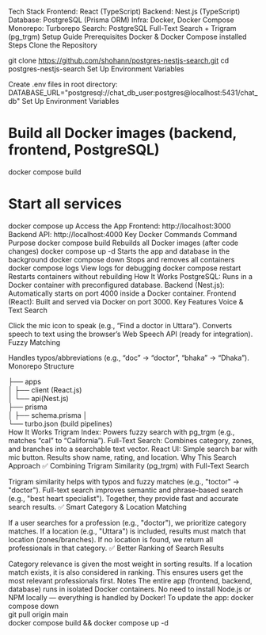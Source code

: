 Tech Stack
Frontend: React (TypeScript)
Backend: Nest.js (TypeScript)
Database: PostgreSQL (Prisma ORM)
Infra: Docker, Docker Compose
Monorepo: Turborepo
Search: PostgreSQL Full-Text Search + Trigram (pg_trgm)
Setup Guide
Prerequisites
Docker & Docker Compose installed
Steps
Clone the Repository

git clone https://github.com/shohann/postgres-nestjs-search.git
cd postgres-nestjs-search
Set Up Environment Variables

Create .env files in root directory:
DATABASE_URL="postgresql://chat_db_user:postgres@localhost:5431/chat_db"
Set Up Environment Variables

# Build all Docker images (backend, frontend, PostgreSQL)

docker compose build

# Start all services

docker compose up
Access the App
Frontend: http://localhost:3000
Backend API: http://localhost:4000
Key Docker Commands
Command Purpose
docker compose build Rebuilds all Docker images (after code changes)
docker compose up -d Starts the app and database in the background
docker compose down Stops and removes all containers
docker compose logs View logs for debugging
docker compose restart Restarts containers without rebuilding
How It Works
PostgreSQL: Runs in a Docker container with preconfigured database.
Backend (Nest.js): Automatically starts on port 4000 inside a Docker container.
Frontend (React): Built and served via Docker on port 3000.
Key Features
Voice & Text Search

Click the mic icon to speak (e.g., “Find a doctor in Uttara”).
Converts speech to text using the browser’s Web Speech API (ready for integration).
Fuzzy Matching

Handles typos/abbreviations (e.g., “doc” → “doctor”, “bhaka” → “Dhaka”).
Monorepo Structure

├── apps  
│ ├── client (React.js)  
│ └── api(Nest.js)  
├── prisma  
│ ├── schema.prisma
│  
└── turbo.json (build pipelines)  
How It Works
Trigram Index: Powers fuzzy search with pg_trgm (e.g., matches “cal” to “California”).
Full-Text Search: Combines category, zones, and branches into a searchable text vector.
React UI: Simple search bar with mic button. Results show name, rating, and location.
Why This Search Approach
✅ Combining Trigram Similarity (pg_trgm) with Full-Text Search

Trigram similarity helps with typos and fuzzy matches (e.g., "toctor" → "doctor").
Full-text search improves semantic and phrase-based search (e.g., "best heart specialist").
Together, they provide fast and accurate search results.
✅ Smart Category & Location Matching

If a user searches for a profession (e.g., "doctor"), we prioritize category matches.
If a location (e.g., "Uttara") is included, results must match that location (zones/branches).
If no location is found, we return all professionals in that category.
✅ Better Ranking of Search Results

Category relevance is given the most weight in sorting results.
If a location match exists, it is also considered in ranking.
This ensures users get the most relevant professionals first.
Notes
The entire app (frontend, backend, database) runs in isolated Docker containers.
No need to install Node.js or NPM locally — everything is handled by Docker!
To update the app:
docker compose down  
git pull origin main  
docker compose build && docker compose up -d
